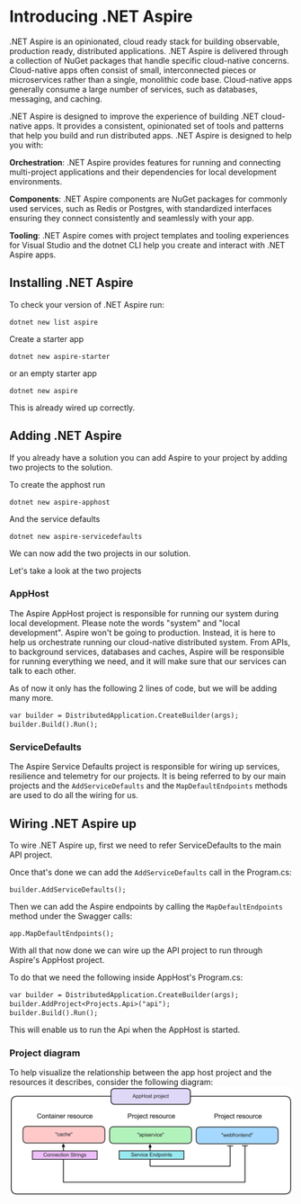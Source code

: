 # Introducing .NET Aspire

.NET Aspire is an opinionated, cloud ready stack for building observable, production ready, distributed applications. .NET Aspire is delivered through a collection of NuGet packages that handle specific cloud-native concerns. Cloud-native apps often consist of small, interconnected pieces or microservices rather than a single, monolithic code base. Cloud-native apps generally consume a large number of services, such as databases, messaging, and caching.

.NET Aspire is designed to improve the experience of building .NET cloud-native apps. It provides a consistent, opinionated set of tools and patterns that help you build and run distributed apps. .NET Aspire is designed to help you with:

**Orchestration**: .NET Aspire provides features for running and connecting multi-project applications and their dependencies for local development environments.

**Components**: .NET Aspire components are NuGet packages for commonly used services, such as Redis or Postgres, with standardized interfaces ensuring they connect consistently and seamlessly with your app.

**Tooling**: .NET Aspire comes with project templates and tooling experiences for Visual Studio and the dotnet CLI help you create and interact with .NET Aspire apps.

## Installing .NET Aspire

To check your version of .NET Aspire run:
```shell
dotnet new list aspire
```
Create a starter app
```shell
dotnet new aspire-starter
```
or an empty starter app
```shell
dotnet new aspire
```

This is already wired up correctly.

## Adding .NET Aspire
If you already have a solution you can add Aspire to your project by adding two projects to the solution.

To create the apphost run
```shell
dotnet new aspire-apphost
```
And the service defaults
```shell
dotnet new aspire-servicedefaults
```
We can now add the two projects in our solution.

Let's take a look at the two projects

### AppHost
The Aspire AppHost project is responsible for running our system during local development. Please note the words "system" and "local development". Aspire won't be going to production. Instead, it is here to help us orchestrate running our cloud-native distributed system. From APIs, to background services, databases and caches, Aspire will be responsible for running everything we need, and it will make sure that our services can talk to each other.

As of now it only has the following 2 lines of code, but we will be adding many more.

```shell
var builder = DistributedApplication.CreateBuilder(args);
builder.Build().Run();
```

### ServiceDefaults
The Aspire Service Defaults project is responsible for wiring up services, resilience and telemetry for our projects. It is being referred to by our main projects and the `AddServiceDefaults` and the `MapDefaultEndpoints` methods are used to do all the wiring for us.

## Wiring .NET Aspire up
To wire .NET Aspire up, first we need to refer ServiceDefaults to the main API project.

Once that's done we can add the `AddServiceDefaults` call in the Program.cs:
```shell
builder.AddServiceDefaults();

```

Then we can add the Aspire endpoints by calling the `MapDefaultEndpoints` method under the Swagger calls:
```shell
app.MapDefaultEndpoints();
```

With all that now done we can wire up the API project to run through Aspire's AppHost project.

To do that we need the following inside AppHost's Program.cs:
```shell
var builder = DistributedApplication.CreateBuilder(args);
builder.AddProject<Projects.Api>("api");
builder.Build().Run();
```
This will enable us to run the Api when the AppHost is started.

### Project diagram
To help visualize the relationship between the app host project and the resources it describes, consider the following diagram:
![app-host-resource-diagram](/img/app-host-resource-diagram.png)
